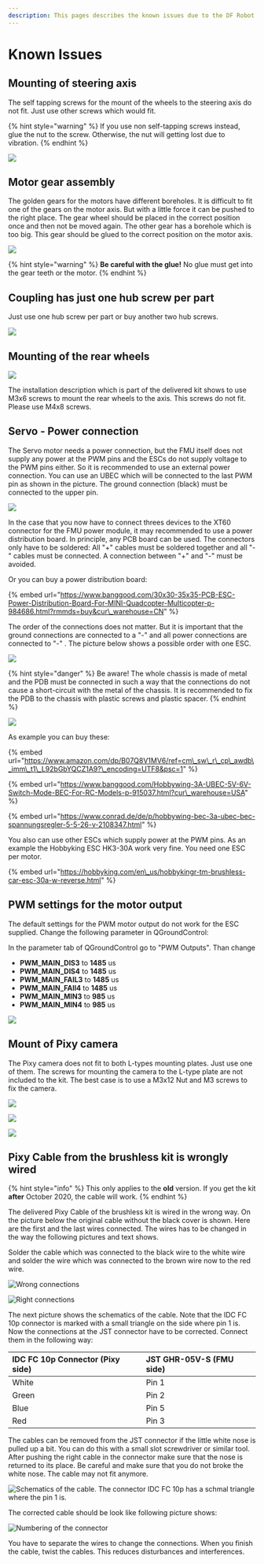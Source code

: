 ```yaml
---
description: This pages describes the known issues due to the DF Robot assembly.
---
```


# Known Issues

## Mounting of steering axis

The self tapping screws for the mount of the wheels to the steering axis do not fit. Just use other screws which would fit.

{% hint style="warning" %}
If you use non self-tapping screws instead, glue the nut to the screw. Otherwise, the nut will getting lost due to vibration.
{% endhint %}

![](../../.gitbook/assets/steering_axis_right_edit.jpg)

## Motor gear assembly

The golden gears for the motors have different boreholes. It is difficult to fit one of the gears on the motor axis. But with a little force it can be pushed to the right place. The gear wheel should be placed in the correct position once and then not be moved again. The other gear has a borehole which is too big. This gear should be glued to the correct position on the motor axis. 

![](../../.gitbook/assets/motor_gear2_edit.jpg)

{% hint style="warning" %}
**Be careful with the glue!** No glue must get into the gear teeth or the motor.
{% endhint %}

## Coupling has just one hub screw per part

Just use one hub screw per part or buy another two hub screws.

![](../../.gitbook/assets/coupling_wo_screw.jpg)

## Mounting of the rear wheels

![](../../.gitbook/assets/rear_wheel_edit.jpg)

The installation description which is part of the delivered kit shows to use M3x6 screws to mount the rear wheels to the axis. This screws do not fit. Please use M4x8 screws.

## Servo -  Power connection

The Servo motor needs a power connection, but the FMU itself does not supply any power at the PWM pins and the ESCs do not supply voltage to the PWM pins either. So it is recommended to use an external power connection. You can use an UBEC which will be connected to the last PWM pin as shown in the picture. The ground connection \(black\) must be connected to the upper pin.

![](../../.gitbook/assets/ubec_fmu_edit.jpg)

In the case that you now have to connect threes devices to the XT60 connector for the FMU power module, it may recommended to use a power distribution board. In principle, any PCB board can be used. The connectors only have to be soldered: All "+" cables must be soldered together and all "-" cables must be connected. A connection between "+" and "-" must be avoided.

Or you can buy a power distribution board:

{% embed url="https://www.banggood.com/30x30-35x35-PCB-ESC-Power-Distribution-Board-For-MINI-Quadcopter-Multicopter-p-984686.html?rmmds=buy&cur\_warehouse=CN" %}

The  order of the connections does not matter. But it is important that the ground connections are connected to a "-" and all power connections are connected to "-" . The picture below shows a possible order with one ESC.

![](../../.gitbook/assets/pdb_edit.jpg)

{% hint style="danger" %}
Be aware! The whole chassis is made of metal and the PDB must be connected in such a way that the connections do not cause a short-circuit with the metal of the chassis. It is recommended to fix the PDB to the chassis with plastic screws and plastic spacer.
{% endhint %}

![](../../.gitbook/assets/pcb-mount_edit%20%281%29.jpg)

As example you can buy these:

{% embed url="https://www.amazon.com/dp/B07Q8V1MV6/ref=cm\_sw\_r\_cp\_awdb\_imm\_t1\_L92bGbYQCZ1A9?\_encoding=UTF8&psc=1" %}

{% embed url="https://www.banggood.com/Hobbywing-3A-UBEC-5V-6V-Switch-Mode-BEC-For-RC-Models-p-915037.html?cur\_warehouse=USA" %}

{% embed url="https://www.conrad.de/de/p/hobbywing-bec-3a-ubec-bec-spannungsregler-5-5-26-v-2108347.html" %}

You also can use other ESCs which supply power at the PWM pins. As an example the Hobbyking ESC HK3-30A work very fine. You need one ESC per motor.

{% embed url="https://hobbyking.com/en\_us/hobbykingr-tm-brushless-car-esc-30a-w-reverse.html" %}

## PWM settings for the motor output

The default settings for the PWM motor output do not work for the ESC supplied. Change the following parameter in QGroundControl:

In the parameter tab of QGroundControl go to "PWM Outputs". Than change 

* **PWM\_MAIN\_DIS3** to **1485** us
* **PWM\_MAIN\_DIS4** to **1485** us 
* **PWM\_MAIN\_FAIL3** to **1485** us
* **PWM\_MAIN\_FAIl4** to **1485** us
* **PWM\_MAIN\_MIN3** to **985** us
* **PWM\_MAIN\_MIN4** to **985** us

![](../../.gitbook/assets/qgc_pwm_outputs_edit_new_edit.png)

## Mount of Pixy camera

The Pixy camera does not fit to both L-types mounting plates. Just use one of them. The screws for mounting the camera to the L-type plate are not included to the kit. The best case is to use a M3x12 Nut and M3 screws to fix the camera. 

![](../../.gitbook/assets/pixy_mount_front.jpg)

![](../../.gitbook/assets/pixy_mount_side%20%281%29.jpg)

![](../../.gitbook/assets/pixy_mount_top.jpg)

## Pixy Cable from the brushless kit is wrongly wired

{% hint style="info" %}
This only applies to the **old** version. If you get the kit **after** October 2020, the cable will work.
{% endhint %}

The delivered Pixy Cable of the brushless kit is wired in the wrong way. On the picture below the original cable without the black cover is shown. Here are the first and the last wires connected. The wires has to be changed in the way the following pictures and text shows.

Solder the cable which was connected to the black wire to the white wire and solder the wire which was connected to the brown wire now to the red wire.

![Wrong connections](../../.gitbook/assets/20200206_105028.jpg)

![Right connections](../../.gitbook/assets/20200206_111553.jpg)

The next picture shows the schematics of the cable. Note that the IDC FC 10p connector is marked with a small triangle on the side where pin 1 is. Now the connections at the JST connector have to be corrected. Connect them in the following way:

| IDC FC 10p Connector \(Pixy side\) | JST GHR-05V-S \(FMU side\) |
| :--- | :--- |
| White | Pin 1 |
| Green | Pin 2 |
| Blue | Pin 5 |
| Red | Pin 3 |

The cables can be removed from the JST connector if the little white nose is pulled up a bit. You can do this with a small slot screwdriver or similar tool. After pushing the right cable in the connector make sure that the nose is returned to its place. Be careful and make sure that you do not broke the white nose. The cable may not fit anymore.

![Schematics of the cable. The connector IDC FC 10p has a schmal triangle where the pin 1 is.](../../.gitbook/assets/pixy_connector_fmu_edit.jpg)

The corrected cable should be look like following picture shows:

![Numbering of the connector](../../.gitbook/assets/pixy_corrected.jpg)

You have to separate the wires to change the connections. When you finish the cable, twist the cables. This reduces disturbances and interferences.

